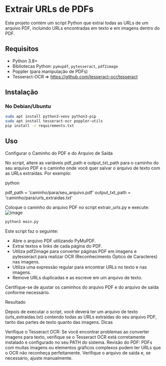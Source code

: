 # Extrair URLs de PDFs

Este projeto contém um script Python que extrai todas as URLs de um arquivo PDF, incluindo URLs encontradas em texto e em imagens dentro do PDF.

## Requisitos

- Python 3.8+
- Bibliotecas Python: `pymupdf`, `pytesseract`, `pdf2image`
- Poppler (para manipulação de PDFs)
- Tesseract-OCR => https://github.com/tesseract-ocr/tesseract

## Instalação

### No Debian/Ubuntu

```bash
sudo apt install python3-venv python3-pip
sudo apt install tesseract-ocr poppler-utils
pip install -r requirements.txt
````

## Uso

Configurar o Caminho do PDF e do Arquivo de Saída

No script, altere as variáveis pdf_path e output_txt_path para o caminho do seu arquivo PDF e o caminho onde você quer salvar o arquivo de texto com as URLs extraídas. Por exemplo:

python

pdf_path = 'caminho/para/seu_arquivo.pdf'
output_txt_path = 'caminho/para/urls_extraidas.txt'

Coloque o caminho do arquivo PDF no script extrair_urls.py e execute:
![image](https://github.com/user-attachments/assets/31abdab4-dc78-4af1-aab8-75faea15d953)


```bash
python3 main.py
````

Este script faz o seguinte:

- Abre o arquivo PDF utilizando PyMuPDF.
- Extrai textos e links de cada página do PDF.
- Utiliza pdf2image para converter páginas PDF em imagens e pytesseract para realizar OCR (Reconhecimento Óptico de Caracteres) nas imagens.
- Utiliza uma expressão regular para encontrar URLs no texto e nas imagens.
- Remove URLs duplicadas e as escreve em um arquivo de texto.

Certifique-se de ajustar os caminhos do arquivo PDF e do arquivo de saída conforme necessário.

Resultado

Depois de executar o script, você deverá ter um arquivo de texto (urls_extraidas.txt) contendo todas as URLs extraídas do seu arquivo PDF, tanto das partes de texto quanto das imagens.
Dicas

Verifique o Tesseract OCR: Se você encontrar problemas ao converter imagens para texto, verifique se o Tesseract OCR está corretamente instalado e configurado no seu PATH do sistema.
Revisão do PDF: PDFs com muitas imagens ou elementos gráficos complexos podem ter URLs que o OCR não reconheça perfeitamente. Verifique o arquivo de saída e, se necessário, ajuste manualmente.



